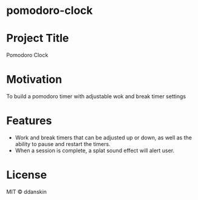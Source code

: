 # pomodoro-clock

# Project Title
Pomodoro Clock

# Motivation
To build a pomodoro timer with adjustable wok and break timer settings

# Features
* Work and break timers that can be adjusted up or down, as well as the ability to pause and restart the timers.
* When a session is complete, a splat sound effect will alert user.

# License
MIT &copy; ddanskin
